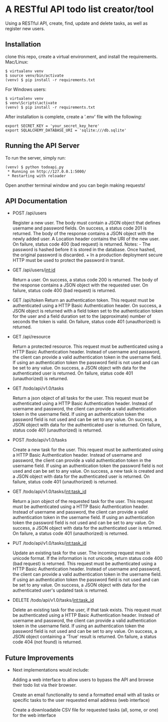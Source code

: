 # A RESTful API todo list creator/tool

Using a RESTful API, create, find, update and delete tasks, as well as register new users.

## Installation

clone this repo, create a virtual environment, and install the requirements. Mac/Linux:

    $ virtualenv venv
    $ source venv/bin/activate
    (venv) $ pip install -r requirements.txt

For Windows users:

    $ virtualenv venv
    $ venv\Scripts\activate
    (venv) $ pip install -r requirements.txt

After installation is complete, create a '.env' file with the following:

    export SECRET_KEY = 'your_secret_key_here'
    export SQLALCHEMY_DATABASE_URI = 'sqlite:///db.sqlite'

## Running the API Server

To run the server, simply run:

    (venv) $ python todoapi.py
     * Running on http://127.0.0.1:5000/
     * Restarting with reloader

Open another terminal window and you can begin making requests!

## API Documentation

  - POST /api/users

    Register a new user.
    The body must contain a JSON object that defines username and password fields.
    On success, a status code 201 is returned. The body of the response contains a JSON object with the newly added user. A Location header contains the URI of the new user.
    On failure, status code 400 (bad request) is returned.
    Notes:
        - The password is hashed before it is stored in the database. Once hashed, the original password is discarded.
        + In a production deployment secure HTTP must be used to protect the password in transit.

  - GET /api/users/<int:id>
    
    Return a user.
    On success, a status code 200 is returned. The body of the response contains a JSON object with the requested user.
    On failure, status code 400 (bad request) is returned.

  - GET /api/token
    Return an authentication token.
    This request must be authenticated using a HTTP Basic Authentication header.
    On success, a JSON object is returned with a field token set to the authentication token for the user and a field duration set to the (approximate) number of seconds the token is valid.
    On failure, status code 401 (unauthorized) is returned.

  - GET /api/resource

    Return a protected resource.
    This request must be authenticated using a HTTP Basic Authentication header. Instead of username and password, the client can provide a valid authentication token in the username field. If using an authentication token the password field is not used and can be set to any value.
    On success, a JSON object with data for the authenticated user is returned.
    On failure, status code 401 (unauthorized) is returned.

  - GET /todo/api/v1.0/tasks

    Return a json object of all tasks for the user.
    This request must be authenticated using a HTTP Basic Authentication header. Instead of username and password, the client can provide a valid authentication token in the username field. If using an authentication token the password field is not used and can be set to any value.
    On success, a JSON object with data for the authenticated user is returned.
    On failure, status code 401 (unauthorized) is returned.

  - POST /todo/api/v1.0/tasks

    Create a new task for the user.
    This request must be authenticated using a HTTP Basic Authentication header. Instead of username and password, the client can provide a valid authentication token in the username field. If using an authentication token the password field is not used and can be set to any value.
    On success, a new task is created and a JSON object with data for the authenticated user is returned.
    On failure, status code 401 (unauthorized) is returned.

  - GET /todo/api/v1.0/tasks/<int:task_id>

    Return a json object of the requested task for the user.
    This request must be authenticated using a HTTP Basic Authentication header. Instead of username and password, the client can provide a valid authentication token in the username field. If using an authentication token the password field is not used and can be set to any value.
    On success, a JSON object with data for the authenticated user is returned.
    On failure, a status code 401 (unauthorized) is returned.

  + PUT /todo/api/v1.0/tasks/<int:task_id>

    Update an existing task for the user.
    The incoming request must in unicode format.
    If the information is not unicode, return status code 400 (bad request) is returned.
    This request must be authenticated using a HTTP Basic Authentication header. Instead of username and password, the client can provide a valid authentication token in the username field. If using an authentication token the password field is not used and can be set to any value.
    On success, a JSON object with data for the authenticated user's updated task is returned.


  - DELETE /todo/api/v1.0/tasks/<int:task_id>

    Delete an existing task for the user, if that task exists.
    This request must be authenticated using a HTTP Basic Authentication header. Instead of username and password, the client can provide a valid authentication token in the username field. If using an authentication token the password field is not used and can be set to any value.
    On success, a JSON object containing a 'True' result is returned.
    On failure,  a status code 404 (not found) is returned.


## Future Improvements

  - Next implementations would include:
    
    Adding a web interface to allow users to bypass the API and browse their todo list via their browser.

    Create an email functionality to send a formatted email with all tasks or specific tasks to the user requested email address (web interface)

    Create a downloadable CSV file for requested tasks (all, some, or one) for the web interface
